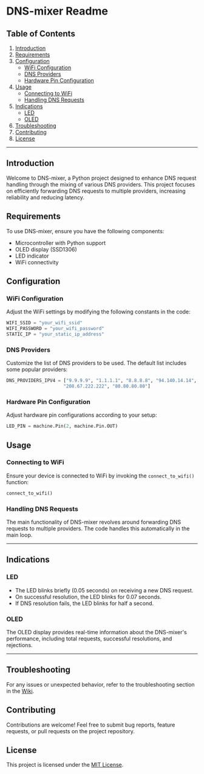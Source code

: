 # DNS-mixer Readme

## Table of Contents

1. [Introduction](#introduction)
2. [Requirements](#requirements)
3. [Configuration](#configuration)
   - [WiFi Configuration](#wifi-configuration)
   - [DNS Providers](#dns-providers)
   - [Hardware Pin Configuration](#hardware-pin-configuration)
4. [Usage](#usage)
   - [Connecting to WiFi](#connecting-to-wifi)
   - [Handling DNS Requests](#handling-dns-requests)
5. [Indications](#indications)
   - [LED](#led)
   - [OLED](#oled)
6. [Troubleshooting](#troubleshooting)
7. [Contributing](#contributing)
8. [License](#license)

---

## Introduction

Welcome to DNS-mixer, a Python project designed to enhance DNS request handling through the mixing of various DNS providers. This project focuses on efficiently forwarding DNS requests to multiple providers, increasing reliability and reducing latency.

## Requirements

To use DNS-mixer, ensure you have the following components:

- Microcontroller with Python support
- OLED display (SSD1306)
- LED indicator
- WiFi connectivity

## Configuration

### WiFi Configuration

Adjust the WiFi settings by modifying the following constants in the code:

```python
WIFI_SSID = "your_wifi_ssid"
WIFI_PASSWORD = "your_wifi_password"
STATIC_IP = "your_static_ip_address"
```

### DNS Providers

Customize the list of DNS providers to be used. The default list includes some popular providers:

```python
DNS_PROVIDERS_IPV4 = ["9.9.9.9", "1.1.1.1", "8.8.8.8", "94.140.14.14", "76.76.19.19", "76.76.2.0", "185.228.168.9",
                     "208.67.222.222", "80.80.80.80"]
```

### Hardware Pin Configuration

Adjust hardware pin configurations according to your setup:

```python
LED_PIN = machine.Pin(2, machine.Pin.OUT)
```

## Usage

### Connecting to WiFi

Ensure your device is connected to WiFi by invoking the `connect_to_wifi()` function:

```python
connect_to_wifi()
```

### Handling DNS Requests

The main functionality of DNS-mixer revolves around forwarding DNS requests to multiple providers. The code handles this automatically in the main loop.

---

## Indications

### LED

- The LED blinks briefly (0.05 seconds) on receiving a new DNS request.
- On successful resolution, the LED blinks for 0.07 seconds.
- If DNS resolution fails, the LED blinks for half a second.

### OLED

The OLED display provides real-time information about the DNS-mixer's performance, including total requests, successful resolutions, and rejections.

---

## Troubleshooting

For any issues or unexpected behavior, refer to the troubleshooting section in the [Wiki](link-to-wiki).

## Contributing

Contributions are welcome! Feel free to submit bug reports, feature requests, or pull requests on the project repository.

## License

This project is licensed under the [MIT License](LICENSE).
